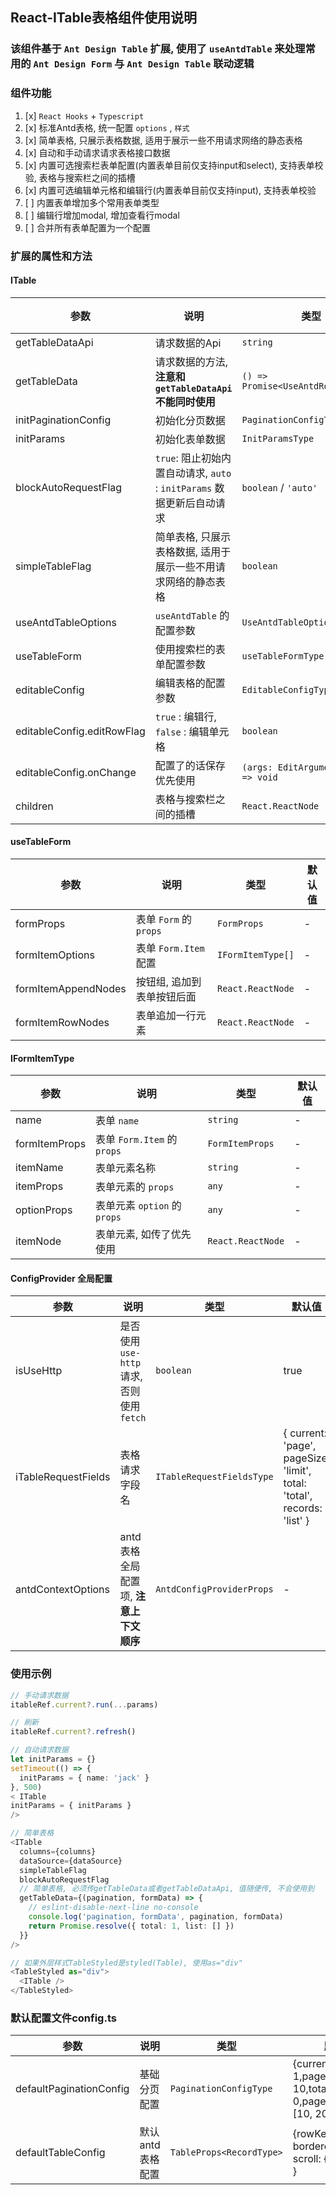## React-ITable表格组件使用说明

### 该组件基于 `Ant Design Table` 扩展, 使用了 `useAntdTable` 来处理常用的 `Ant Design Form` 与 `Ant Design Table` 联动逻辑

### 组件功能

1. [x] `React Hooks` + `Typescript`
2. [x] 标准Antd表格, 统一配置 `options` , `样式`
3. [x] 简单表格, 只展示表格数据, 适用于展示一些不用请求网络的静态表格
4. [x] 自动和手动请求请求表格接口数据
5. [x] 内置可选搜索栏表单配置(内置表单目前仅支持input和select), 支持表单校验, 表格与搜索栏之间的插槽
6. [x] 内置可选编辑单元格和编辑行(内置表单目前仅支持input), 支持表单校验
7. [ ] 内置表单增加多个常用表单类型
8. [ ] 编辑行增加modal, 增加查看行modal
9. [ ] 合并所有表单配置为一个配置

### 扩展的属性和方法

#### **ITable**

| 参数                         | 说明                                                  | 类型                                  | 默认值   |
|----------------------------|-----------------------------------------------------|-------------------------------------|-------|
| getTableDataApi            | 请求数据的Api                                            | `string`                            | -     |
| getTableData               | 请求数据的方法, **注意和 `getTableDataApi` 不能同时使用**           | `() => Promise<UseAntdRowItemType>` | -     |
| initPaginationConfig       | 初始化分页数据                                             | `PaginationConfigType`              | -     |
| initParams                 | 初始化表单数据                                             | `InitParamsType`                    | -     |
| blockAutoRequestFlag       | `true`: 阻止初始内置自动请求, `auto` : `initParams` 数据更新后自动请求 | `boolean` / `'auto'`                | false |
| simpleTableFlag            | 简单表格, 只展示表格数据, 适用于展示一些不用请求网络的静态表格                   | `boolean`                           | false |
| useAntdTableOptions        | `useAntdTable` 的配置参数                                | `UseAntdTableOptionsType`           | -     |
| useTableForm               | 使用搜索栏的表单配置参数                                        | `useTableFormType`                  | -     |
| editableConfig             | 编辑表格的配置参数                                           | `EditableConfigType`                | -     |
| editableConfig.editRowFlag | `true` : 编辑行, `false` : 编辑单元格                       | `boolean`                           | false |
| editableConfig.onChange    | 配置了的话保存优先使用                                         | `(args: EditArgumentsType) => void` | -     |
| children                   | 表格与搜索栏之间的插槽                                         | `React.ReactNode`                   | -     |

#### **useTableForm**

| 参数                  | 说明                  | 类型                | 默认值 |
|---------------------|---------------------|-------------------|-----|
| formProps           | 表单 `Form` 的 `props` | `FormProps`       | -   |
| formItemOptions     | 表单 `Form.Item` 配置   | `IFormItemType[]` | -   |
| formItemAppendNodes | 按钮组, 追加到表单按钮后面      | `React.ReactNode` | -   |
| formItemRowNodes    | 表单追加一行元素            | `React.ReactNode` | -   |

#### **IFormItemType**

| 参数            | 说明                       | 类型                | 默认值 |
|---------------|--------------------------|-------------------|-----|
| name          | 表单 `name`                | `string`          | -   |
| formItemProps | 表单 `Form.Item` 的 `props` | `FormItemProps`   | -   |
| itemName      | 表单元素名称                   | `string`          | -   |
| itemProps     | 表单元素的 `props`            | `any`             | -   |
| optionProps   | 表单元素 `option` 的 `props`  | `any`             | -   |
| itemNode      | 表单元素, 如传了优先使用            | `React.ReactNode` | -   |

#### **ConfigProvider 全局配置**

| 参数                  | 说明                               | 类型                        | 默认值                                                                     |
|---------------------|----------------------------------|---------------------------|-------------------------------------------------------------------------|
| isUseHttp           | 是否使用 `use-http` 请求, 否则使用 `fetch` | `boolean`                 | true                                                                    |
| iTableRequestFields | 表格请求字段名                          | `ITableRequestFieldsType` | { current: 'page', pageSize: 'limit', total: 'total', records: 'list' } |
| antdContextOptions  | antd表格全局配置项, **注意上下文顺序**         | `AntdConfigProviderProps` | -                                                                       |

### 使用示例

```typescript jsx
// 手动请求数据
itableRef.current?.run(...params)

// 刷新
itableRef.current?.refresh()

// 自动请求数据
let initParams = {}
setTimeout(() => {
  initParams = { name: 'jack' }
}, 500)
< ITable
initParams = { initParams }
/>

// 简单表格
<ITable
  columns={columns}
  dataSource={dataSource}
  simpleTableFlag
  blockAutoRequestFlag
  // 简单表格, 必须传getTableData或者getTableDataApi, 值随便传, 不会使用到
  getTableData={(pagination, formData) => {
    // eslint-disable-next-line no-console
    console.log('pagination, formData', pagination, formData)
    return Promise.resolve({ total: 1, list: [] })
  }}
/>

// 如果外层样式TableStyled是styled(Table), 使用as="div"
<TableStyled as="div">
  <ITable />
</TableStyled>
```

### 默认配置文件config.ts

| 参数                      | 说明         | 类型                       | 默认值                                                                   |
|-------------------------|------------|--------------------------|-----------------------------------------------------------------------|
| defaultPaginationConfig | 基础分页配置     | `PaginationConfigType`   | {current: 1,pageSize: 10,total: 0,pageSizeOptions: [10, 20, 50, 100]} |
| defaultTableConfig      | 默认antd表格配置 | `TableProps<RecordType>` | {rowKey: 'id', bordered: true, scroll: { x: '100%' } }                |
